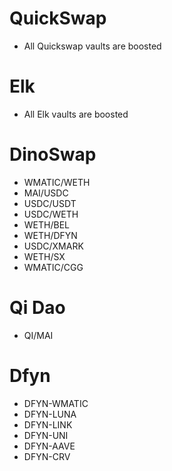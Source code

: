 # QuickSwap
* All Quickswap vaults are boosted

# Elk
* All Elk vaults are boosted

# DinoSwap
* WMATIC/WETH
* MAI/USDC
* USDC/USDT
* USDC/WETH
* WETH/BEL
* WETH/DFYN
* USDC/XMARK
* WETH/SX
* WMATIC/CGG

# Qi Dao
* QI/MAI

# Dfyn
* DFYN-WMATIC
* DFYN-LUNA
* DFYN-LINK
* DFYN-UNI
* DFYN-AAVE
* DFYN-CRV
